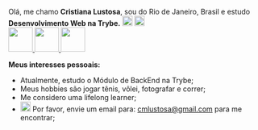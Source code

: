<p> Olá, me chamo <strong>Cristiana Lustosa</strong>, sou do Rio de Janeiro, Brasil e estudo <strong> Desenvolvimento Web na Trybe.</Strong>
<g-emoji class="g-emoji" alias="rocket" fallback-src="https://github.githubassets.com/images/icons/emoji/unicode/1f680.png"><img class="emoji" alt="rocket" height="20" width="20" src="https://github.githubassets.com/images/icons/emoji/unicode/1f680.png"></g-emoji>
  <img class="emoji" alt="rocket" height="20" width="20" src="https://github.githubassets.com/images/icons/emoji/unicode/1f680.png">
<br>
<a href="https://github.com/CrisLustosa">
  <img src="https://camo.githubusercontent.com/9ef624866a1fb42e96fbc8dbb209283e42b1717511f3646f152677095038e5ba/68747470733a2f2f63646e2e69636f6e73636f75742e636f6d2f69636f6e2f667265652f706e672d3235362f6769746875622d3130382d3433383030382e706e67" width="48px" height="48px" data-canonical-src="https://cdn.iconscout.com/icon/free/png-256/github-108-438008.png" style="max-width:100%;">
</a>
<a href="https://www.instagram.com/cristiana.lustosa/" rel="nofollow">
  <img src="https://camo.githubusercontent.com/109977a284aefe0c20628563ac58b29776daad72fdaf4bdbff46cbc34c922a03/68747470733a2f2f63646e2e69636f6e2d69636f6e732e636f6d2f69636f6e73322f313231312f504e472f3531322f313439313537393630322d79756d6d696e6b79736f6369616c6d6564696133365f38333036372e706e67" width="48px" height="48px" data-canonical-src="https://cdn.icon-icons.com/icons2/1211/PNG/512/1491579602-yumminkysocialmedia36_83067.png" style="max-width:100%;">
</a>
<a href="https://www.linkedin.com/in/cristianalustosa/" rel="nofollow">
  <img src="https://camo.githubusercontent.com/7896e305249b958e8aa7638ca2e0bcff692290215240eabf8db02a570d2e0835/68747470733a2f2f692e6962622e636f2f4b7832475372542f6c696e6b6564696e2e706e67" width="48px" height="48px" data-canonical-src="https://i.ibb.co/Kx2GSrT/linkedin.png" style="max-width:100%;">
</a>
<br>
<p>
  <strong>Meus interesses pessoais:</strong>
</p>
<ul>
  <li>Atualmente, estudo o Módulo de BackEnd na Trybe;</li>
  <li>Meus hobbies são jogar tênis, vôlei, fotografar e correr;</li>
  <li>Me considero uma lifelong learner;</li>
  <li><g-emoji class="g-emoji" alias="mailbox" fallback-src="https://github.githubassets.com/images/icons/emoji/unicode/1f4eb.png"><img class="emoji" alt="mailbox" height="20" width="20" src="https://github.githubassets.com/images/icons/emoji/unicode/1f4eb.png"></g-emoji>
    Por favor, envie um email para:
  <a href="mailto:cmlustosa@gmail.com">cmlustosa@gmail.com</a> 
    para me encontrar;
</ul> 
  
